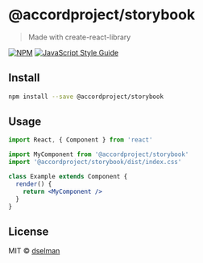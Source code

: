 # @accordproject/storybook

> Made with create-react-library

[![NPM](https://img.shields.io/npm/v/@accordproject/storybook.svg)](https://www.npmjs.com/package/@accordproject/storybook) [![JavaScript Style Guide](https://img.shields.io/badge/code_style-standard-brightgreen.svg)](https://standardjs.com)

## Install

```bash
npm install --save @accordproject/storybook
```

## Usage

```jsx
import React, { Component } from 'react'

import MyComponent from '@accordproject/storybook'
import '@accordproject/storybook/dist/index.css'

class Example extends Component {
  render() {
    return <MyComponent />
  }
}
```

## License

MIT © [dselman](https://github.com/dselman)

